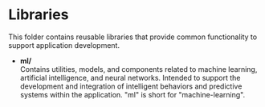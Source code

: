 # Libraries

This folder contains reusable libraries that provide common functionality to support application development.

- **ml/**  
  Contains utilities, models, and components related to machine learning, artificial intelligence, and neural networks. Intended to support the development and integration of intelligent behaviors and predictive systems within the application. "ml" is short for "machine-learning".
